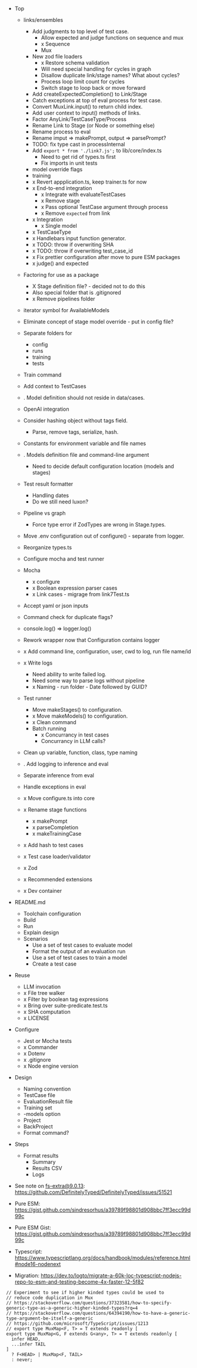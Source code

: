 * Top
  * links/ensembles
    * Add judgments to top level of test case.
      * Allow expected and judge functions on sequence and mux
      * x Sequence
      * Mux
    * New zod file loaders
      * x Restore schema validation
      * Will need special handling for cycles in graph
      * Disallow duplicate link/stage names? What about cycles?
      * Process loop limit count for cycles
      * Switch stage to loop back or move forward
    * Add createExpectedCompletion() to Link/Stage
    * Catch exceptions at top of eval process for test case.
    * Convert MuxLink.input() to return child index.
    * Add user context to input() methods of links.
    * Factor AnyLink/TestCaseType/Process
    * Rename Link to Stage (or Node or something else)
    * Rename process to eval
    * Rename imput => makePrompt, output => parsePrompt?
    * TODO: fix type cast in processInternal
    * Add `export * from './link7.js';` to lib/core/index.ts
      * Need to get rid of types.ts first
      * Fix imports in unit tests
    * model override flags
    * training
    * x Revert appplication.ts, keep trainer.ts for now
    * x End-to-end integration
      * x Integrate with evaluateTestCases
      * x Remove stage
      * x Pass optional TestCase argument through process
      * x Remove `expected` from link
    * x Integration
      * x Single model
    * x TestCaseType
    * x Handlebars input function generator.
    * x TODO: throw if overwriting SHA
    * x TODO: throw if overwriting test_case_id
    * x Fix prettier configuration after move to pure ESM packages
    * x judge() and expected
  * Factoring for use as a package
    * X Stage definition file? - decided not to do this
    * Also special folder that is .gitignored
    * x Remove pipelines folder
  * iterator symbol for AvailableModels
  * Eliminate concept of stage model override - put in config file?
  * Separate folders for
    * config
    * runs
    * training
    * tests
  * Train command
  * Add context to TestCases
  * . Model definition should not reside in data/cases.
  * OpenAI integration
  * Consider hashing object without tags field.
    * Parse, remove tags, serialize, hash.
  * Constants for environment variable and file names
  * . Models definition file and command-line argument
    * Need to decide default configuration location (models and stages)
  * Test result formatter
    * Handling dates
    * Do we still need luxon?
  * Pipeline vs graph
    * Force type error if ZodTypes are wrong in Stage.types.
  * Move .env configuration out of configure() - separate from logger.
  * Reorganize types.ts
  * Configure mocha and test runner
  * Mocha
    * x configure
    * x Boolean expression parser cases
    * x Link cases - migrage from link7Test.ts


  * Accept yaml or json inputs
  * Command check for duplicate flags?
  * console.log() => logger.log()
  * Rework wrapper now that Configuration contains logger
  * x Add command line, configuration, user, cwd to log, run file name/id
  * x Write logs
    * Need ability to write failed log.
    * Need some way to parse logs without pipeline
    * x Naming - run folder - Date followed by GUID?
  * Test runner
    * Move makeStages() to configuration.
    * x Move makeModels() to configuration.
    * x Clean command
    * Batch running
      * x Concurrancy in test cases
      * Concurrancy in LLM calls?
  * Clean up variable, function, class, type naming
  * . Add logging to inference and eval
  * Separate inference from eval
  * Handle exceptions in eval
  * x Move configure.ts into core
  * x Rename stage functions
    * x makePrompt
    * x parseCompletion
    * x makeTrainingCase
  * x Add hash to test cases
  * x Test case loader/validator
  * x Zod
  * x Recommended extensions
  * x Dev container
* README.md
  * Toolchain configuration
  * Build
  * Run
  * Explain design
  * Scenarios
    * Use a set of test cases to evaluate model
    * Format the output of an evaluation run
    * Use a set of test cases to train a model
    * Create a test case
* Reuse
  * LLM invocation
  * x File tree walker
  * x Filter by boolean tag expressions
  * x Bring over suite-predicate.test.ts
  * x SHA computation
  * x LICENSE
* Configure
  * Jest or Mocha tests
  * x Commander
  * x Dotenv
  * x .gitignore
  * x Node engine version
* Design
  * Naming convention
  * TestCase file
  * EvaluationResult file
  * Training set
  * -models option
  * Project
  * BackProject
  * Format command?
* Steps
  * Format results
    * Summary
    * Results CSV
    * Logs
* See note on fs-extra@9.0.13: https://github.com/DefinitelyTyped/DefinitelyTyped/issues/51521 





* Pure ESM: https://gist.github.com/sindresorhus/a39789f98801d908bbc7ff3ecc99d99c
* Pure ESM Gist: https://gist.github.com/sindresorhus/a39789f98801d908bbc7ff3ecc99d99c
* Typescript: https://www.typescriptlang.org/docs/handbook/modules/reference.html#node16-nodenext
* Migration: https://dev.to/logto/migrate-a-60k-loc-typescript-nodejs-repo-to-esm-and-testing-become-4x-faster-12-5f82


~~~
// Experiment to see if higher kinded types could be used to
// reduce code duplication in Mux
// https://stackoverflow.com/questions/37323581/how-to-specify-generic-type-as-a-generic-higher-kinded-types?rq=4
// https://stackoverflow.com/questions/64394190/how-to-have-a-generic-type-argument-be-itself-a-generic
// https://github.com/microsoft/TypeScript/issues/1213
// export type MuxMap<F, T> = T extends readonly [
export type MuxMap<G, F extends G<any>, T> = T extends readonly [
  infer HEAD,
  ...infer TAIL
]
  ? F<HEAD> | MuxMap<F, TAIL>
  : never;
~~~